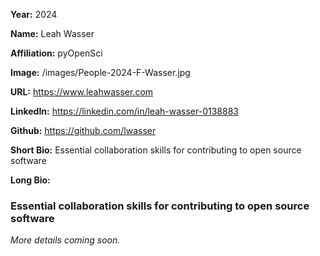 **Year:** 2024

**Name:** Leah Wasser

**Affiliation:** pyOpenSci

**Image:** /images/People-2024-F-Wasser.jpg

**URL:** https://www.leahwasser.com

**LinkedIn:** https://linkedin.com/in/leah-wasser-0138883

**Github:** https://github.com/lwasser

**Short Bio:** Essential collaboration skills for contributing to open source software

**Long Bio:**

### Essential collaboration skills for contributing to open source software

*More details coming soon.*
